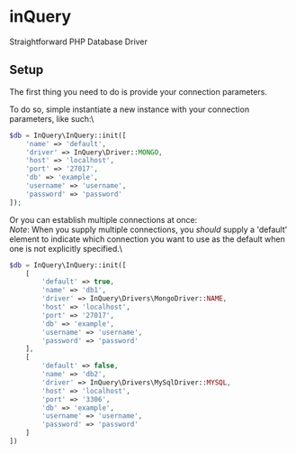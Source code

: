 # inQuery
Straightforward PHP Database Driver

## Setup

The first thing you need to do is provide your connection parameters.

To do so, simple instantiate a new instance with your connection parameters, like such:\
```php
$db = InQuery\InQuery::init([
    'name' => 'default',
    'driver' => InQuery\Driver::MONGO,
    'host' => 'localhost',
    'port' => '27017',
    'db' => 'example',
    'username' => 'username',
    'password' => 'password'
]);
```

Or you can establish multiple connections at once:\
*Note*: When you supply multiple connections, you _should_ supply a 'default' element to indicate which connection you want to use as the default when one is not explicitly specified.\
```php
$db = InQuery\InQuery::init([
    [
        'default' => true,
        'name' => 'db1',
        'driver' => InQuery\Drivers\MongoDriver::NAME,
        'host' => 'localhost',
        'port' => '27017',
        'db' => 'example',
        'username' => 'username',
        'password' => 'password'
    ],
    [
        'default' => false,
        'name' => 'db2',
        'driver' => InQuery\Drivers\MySqlDriver::MYSQL,
        'host' => 'localhost',
        'port' => '3306',
        'db' => 'example',
        'username' => 'username',
        'password' => 'password'
    ]
])
```